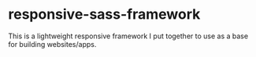 responsive-sass-framework
=========================

This is a lightweight responsive framework I put together to use as a base for building websites/apps.
